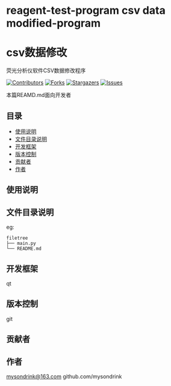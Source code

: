 # reagent-test-program csv data modified-program 
# csv数据修改
荧光分析仪软件CSV数据修改程序

[![Contributors][contributors-shield]][contributors-url]
[![Forks][forks-shield]][forks-url]
[![Stargazers][stars-shield]][stars-url]
[![Issues][issues-shield]][issues-url]

<template>
    <div>
        <h1 align="center">CSV数据修改</h1>
        <h2 align="center">对荧光分析仪qt0922数据导出的csv文件进行修改</h2>
    </div>
</template>

本篇REAMD.md面向开发者

## 目录
- [使用说明](#使用说明)
- [文件目录说明](#文件目录说明)
- [开发框架](#开发框架)
- [版本控制](#版本控制)
- [贡献者](#贡献者)
- [作者](#作者)

## 使用说明

## 文件目录说明
eg:

```
filetree 
├── main.py
└── README.md

```

## 开发框架
qt

## 版本控制
git

## 贡献者

## 作者
mysondrink@163.com
github.com/mysondrink

[your-project-path]:mysondrink/qt0108
[contributors-shield]: https://img.shields.io/github/contributors/mysondrink/qt0108.svg?style=flat-square
[contributors-url]: https://github.com/mysondrink/qt0108/graphs/contributors
[forks-shield]: https://img.shields.io/github/forks/mysondrink/qt0108.svg?style=flat-square
[forks-url]: https://github.com/mysondrink/qt0108/network/members
[stars-shield]: https://img.shields.io/github/stars/mysondrink/qt0108.svg?style=flat-square
[stars-url]: https://github.com/mysondrink/qt0108/stargazers
[issues-shield]: https://img.shields.io/github/issues/mysondrink/qt0108.svg?style=flat-square
[issues-url]: https://img.shields.io/github/issues/mysondrink/qt0108.svg